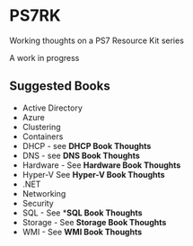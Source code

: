 # PS7RK

Working thoughts on a PS7 Resource Kit series

A work in progress

## Suggested Books

* Active Directory
* Azure
* Clustering
* Containers
* DHCP - see **DHCP Book Thoughts**
* DNS - see **DNS Book Thoughts**
* Hardware - See **Hardware Book Thoughts**
* Hyper-V See **Hyper-V Book Thoughts**
* .NET
* Networking
* Security
* SQL - See ***SQL Book Thoughts**
* Storage - See **Storage Book Thoughts**
* WMI - See **WMI Book Thoughts**